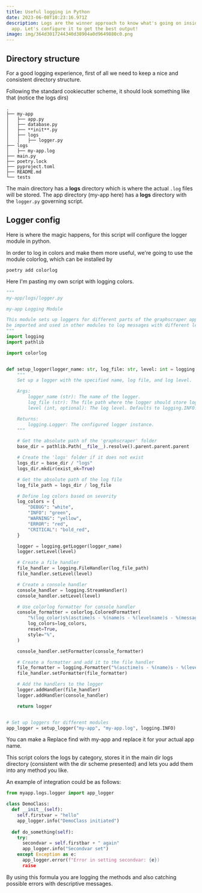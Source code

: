 ```yaml
---
title: Useful logging in Python
date: 2023-06-08T10:23:16.971Z
description: Logs are the winner approach to know what's going on inside your
  app. Let's configure it to get the best output!
image: img/364d3017244340d38904a0d9649880c0.png
---
```

## D﻿irectory structure

F﻿or a good logging experience, first of all we need to keep a nice and consistent directory structure.

F﻿ollowing the standard cookiecutter scheme, it should look something like that (notice the logs dirs)

```shell
.
├── my-app
│   ├── app.py
│   ├── database.py
│   ├── **init**.py
│   ├── logs
│   │   ├── logger.py
├── logs
│   ├── my-app.log
├── main.py
├── poetry.lock
├── pyproject.toml
├── README.md
└── tests
```

T﻿he main directory has a **logs** directory which is where the actual `.log` files will be stored.
T﻿he app directory (my-app here) has a **logs** directory with the `logger.py` governing script.

## Logger config

H﻿ere is where the magic happens, for this script will configure the logger module in python.

I﻿n order to log in colors and make them more useful, we're going to use the module colorlog, which can be installed by

```shell
poetry add colorlog
```

H﻿ere I'm pasting my own script with logging colors.

```python
"""
my-app/logs/logger.py

my-app Logging Module

This module sets up loggers for different parts of the graphscraper app. The loggers can
be imported and used in other modules to log messages with different levels of severity.
"""
import logging
import pathlib

import colorlog


def setup_logger(logger_name: str, log_file: str, level: int = logging.INFO) -> logging.Logger:
    """
    Set up a logger with the specified name, log file, and log level.

    Args:
        logger_name (str): The name of the logger.
        log_file (str): The file path where the logger should store logs.
        level (int, optional): The log level. Defaults to logging.INFO.

    Returns:
        logging.Logger: The configured logger instance.
    """

    # Get the absolute path of the 'graphscraper' folder
    base_dir = pathlib.Path(__file__).resolve().parent.parent.parent

    # Create the 'logs' folder if it does not exist
    logs_dir = base_dir / "logs"
    logs_dir.mkdir(exist_ok=True)

    # Get the absolute path of the log file
    log_file_path = logs_dir / log_file

    # Define log colors based on severity
    log_colors = {
        "DEBUG": "white",
        "INFO": "green",
        "WARNING": "yellow",
        "ERROR": "red",
        "CRITICAL": "bold_red",
    }

    logger = logging.getLogger(logger_name)
    logger.setLevel(level)

    # Create a file handler
    file_handler = logging.FileHandler(log_file_path)
    file_handler.setLevel(level)

    # Create a console handler
    console_handler = logging.StreamHandler()
    console_handler.setLevel(level)

    # Use colorlog formatter for console handler
    console_formatter = colorlog.ColoredFormatter(
        "%(log_color)s%(asctime)s - %(name)s - %(levelname)s - %(message)s",
        log_colors=log_colors,
        reset=True,
        style="%",
    )

    console_handler.setFormatter(console_formatter)

    # Create a formatter and add it to the file handler
    file_formatter = logging.Formatter("%(asctime)s - %(name)s - %(levelname)s - %(message)s")
    file_handler.setFormatter(file_formatter)

    # Add the handlers to the logger
    logger.addHandler(file_handler)
    logger.addHandler(console_handler)

    return logger


# Set up loggers for different modules
app_logger = setup_logger("my-app", "my-app.log", logging.INFO)

```

Y﻿ou can make a Replace find with my-app and replace it for your actual app name.

T﻿his script colors the logs by category, stores it in the main dir logs directory (consistent with the dir scheme presented) and lets you add them into any method you like. 

A﻿n example of integration could be as follows:

```python
from myapp.logs.logger import app_logger

class DemoClass:
  def __init__(self):
    self.firstvar = "hello"
    app_logger.info("DemoClass initiated")
  
  def do_something(self):
    try:
      secondvar = self.firstbar + " again"
      app_logger.info("Secondvar set")
    except Exception as e:
      app_logger.error(f"Error in setting secondvar: {e})
      raise
```

B﻿y using this formula you are logging the methods and also catching possible errors with descriptive messages.